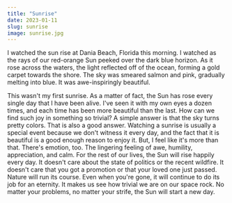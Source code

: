 ```yaml
---
title: "Sunrise"
date: 2023-01-11
slug: sunrise
image: sunrise.jpg
---
```


I watched the sun rise at Dania Beach, Florida this morning. I watched as the rays of our red-orange Sun peeked over the dark blue horizon. As it rose across the waters, the light reflected off of the ocean, forming a gold carpet towards the shore. The sky was smeared salmon and pink, gradually melting into blue. It was awe-inspiringly beautiful. 

This wasn't my first sunrise. As a matter of fact, the Sun has rose every single day that I have been alive. I've seen it with my own eyes a dozen times, and each time has been more beautiful than the last. How can we find such joy in something so trivial? A simple answer is that the sky turns pretty colors. That is also a good answer. Watching a sunrise is usually a special event because we don't witness it every day, and the fact that it is beautiful is a good enough reason to enjoy it. But, I feel like it's more than that. There's emotion, too. The lingering feeling of awe, humility, appreciation, and calm. For the rest of our lives, the Sun will rise happily every day. It doesn't care about the state of politics or the recent wildfire. It doesn't care that you got a promotion or that your loved one just passed. Nature will run its course. Even when you're gone, it will continue to do its job for an eternity. It makes us see how trivial we are on our space rock. No matter your problems, no matter your strife, the Sun will start a new day. 







